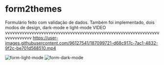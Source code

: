 # form2themes
Formulário feito com validação de dados.
Também foi implementado, dois modos de design, dark-mode e light-mode
VIDEO vvvvvvvvvvvvvvvvvvvvvvvvvvvvvvvvvvvvvvvvvvvvvvvvvvvvvvvvvvvvvvvvvvvvvvvvvvv
https://user-images.githubusercontent.com/96127541/187099721-d68c917c-7ac1-4832-9f2c-be701d568510.mp4

![form-light-mode](https://user-images.githubusercontent.com/96127541/187099994-ae4bd83f-d0ae-4815-a204-29525bc4e3ee.png)
![form-dark-mode](https://user-images.githubusercontent.com/96127541/187099995-3c872d20-203c-4516-8b79-d96f0a5e3bc5.png)

